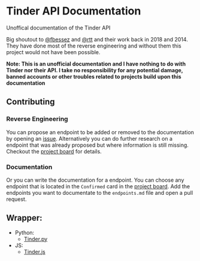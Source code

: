 # Tinder API Documentation

Unoffical documentation of the Tinder API

Big shoutout to [@fbessez](https://github.com/fbessez/Tinder) and [@rtt](https://gist.github.com/rtt/10403467#file-tinder-api-documentation-md) and their work back in 2018 and 2014. They have done most of the reverse engineering and without them this project would not have been possible.

**Note: This is an unofficial documentation and I have nothing to do with Tinder nor their API. I take no responsibility for any potential damage, banned accounts or other troubles related to projects build upon this documentation** 

## Contributing

### Reverse Engineering

You can propose an endpoint to be added or removed to the documentation by opening an [issue](https://github.com/Kaktushose/tinder-api/issues/new/choose). Alternatively you can do further research on a endpoint that was already proposed but where information is still missing. Checkout the [project board](https://github.com/Kaktushose/tinder-api/projects/1) for details.  

### Documentation

Or  you can write the documentation for a endpoint. You can choose any endpoint that is located in the `Confirmed` card in the [project board](https://github.com/Kaktushose/tinder-api/projects/1). Add the endpoints you want to documentate to the `endpoints.md` file and open a pull request.   

## Wrapper:

  * Python:
    - [Tinder.py](https://github.com/Kaktushose/tinder.py)
  * JS:
    - [Tinder.js](https://github.com/puf17640/tinder.js)
